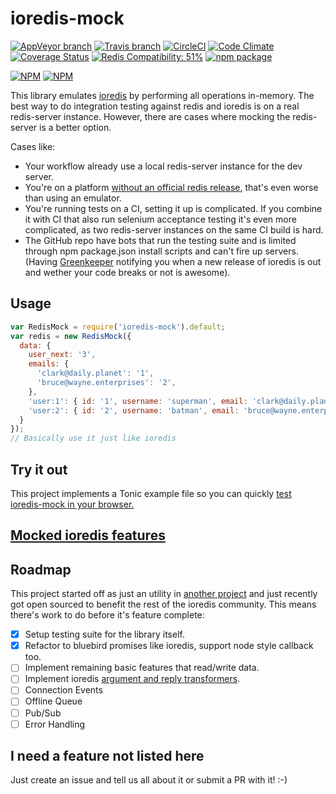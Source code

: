 ioredis-mock
============

[![AppVeyor branch](https://img.shields.io/appveyor/ci/stipsan/ioredis-mock/master.svg?label=windows)](https://ci.appveyor.com/project/stipsan/ioredis-mock)
[![Travis branch](https://img.shields.io/travis/stipsan/ioredis-mock/master.svg?label=linux)](https://travis-ci.org/stipsan/ioredis-mock)
[![CircleCI](https://img.shields.io/circleci/project/stipsan/ioredis-mock/master.svg?label=node+matrix)](https://circleci.com/gh/stipsan/ioredis-mock)
[![Code Climate](https://codeclimate.com/github/stipsan/ioredis-mock/badges/gpa.svg)](https://codeclimate.com/github/stipsan/ioredis-mock)
[![Coverage Status](https://coveralls.io/repos/github/stipsan/ioredis-mock/badge.svg)](https://coveralls.io/github/stipsan/ioredis-mock)
[![Redis Compatibility: 51%](https://img.shields.io/badge/redis-51%25-yellow.svg)](compat.md)
[![npm package](https://img.shields.io/npm/dm/ioredis-mock.svg)](https://www.npmjs.com/package/ioredis-mock)

[![NPM](https://nodei.co/npm/ioredis-mock.png?downloadRank=true)](https://www.npmjs.com/package/ioredis-mock)
[![NPM](https://nodei.co/npm-dl/ioredis-mock.png?months=3&height=2)](https://nodei.co/npm/ioredis-mock/)

This library emulates [ioredis](https://github.com/luin/ioredis) by performing all operations in-memory.
The best way to do integration testing against redis and ioredis is on a real redis-server instance.
However, there are cases where mocking the redis-server is a better option.

Cases like:

* Your workflow already use a local redis-server instance for the dev server.
* You're on a platform [without an official redis release](https://github.com/MSOpenTech/redis), that's even worse than using an emulator.
* You're running tests on a CI, setting it up is complicated. If you combine it with CI that also run selenium acceptance testing it's even more complicated, as two redis-server instances on the same CI build is hard.
* The GitHub repo have bots that run the testing suite and is limited through npm package.json install scripts and can't fire up servers. (Having [Greenkeeper](https://greenkeeper.io/) notifying you when a new release of ioredis is out and wether your code breaks or not is awesome).

## Usage

```js
var RedisMock = require('ioredis-mock').default;
var redis = new RedisMock({
  data: {
    user_next: '3',
    emails: {
      'clark@daily.planet': '1',
      'bruce@wayne.enterprises': '2',
    },
    'user:1': { id: '1', username: 'superman', email: 'clark@daily.planet' },
    'user:2': { id: '2', username: 'batman', email: 'bruce@wayne.enterprises' },
  }
});
// Basically use it just like ioredis
```

## Try it out
This project implements a Tonic example file so you can quickly [test ioredis-mock in your browser.](https://tonicdev.com/npm/ioredis-mock)

## [Mocked ioredis features](compat.md)

## Roadmap
This project started off as just an utility in [another project](https://github.com/stipsan/epic) and just recently got open sourced to benefit the rest of the ioredis community. This means there's work to do before it's feature complete:
- [x] Setup testing suite for the library itself.
- [x] Refactor to bluebird promises like ioredis, support node style callback too.
- [ ] Implement remaining basic features that read/write data.
- [ ] Implement ioredis [argument and reply transformers](https://github.com/luin/ioredis#transforming-arguments--replies).
- [ ] Connection Events
- [ ] Offline Queue
- [ ] Pub/Sub
- [ ] Error Handling

## I need a feature not listed here

Just create an issue and tell us all about it or submit a PR with it! :-)
